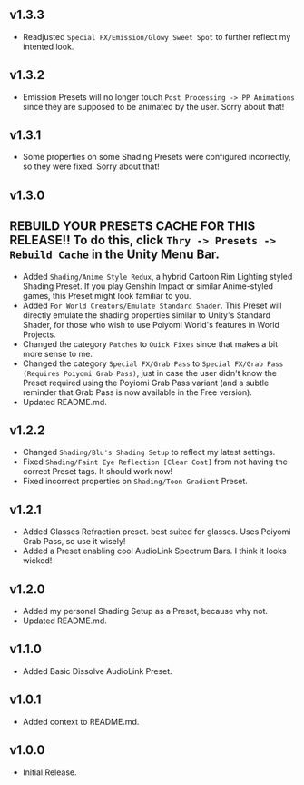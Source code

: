 ## v1.3.3
- Readjusted `Special FX/Emission/Glowy Sweet Spot` to further reflect my intented look.

## v1.3.2
- Emission Presets will no longer touch `Post Processing -> PP Animations` since they are supposed to be animated by the user. Sorry about that!

## v1.3.1
- Some properties on some Shading Presets were configured incorrectly, so they were fixed. Sorry about that!

## v1.3.0
## REBUILD YOUR PRESETS CACHE FOR THIS RELEASE!! To do this, click `Thry -> Presets -> Rebuild Cache` in the Unity Menu Bar.

- Added `Shading/Anime Style Redux`, a hybrid Cartoon Rim Lighting styled Shading Preset. If you play Genshin Impact or similar Anime-styled games, this Preset might look familiar to you.
- Added `For World Creators/Emulate Standard Shader`. This Preset will directly emulate the shading properties similar to Unity's Standard Shader, for those who wish to use Poiyomi World's features in World Projects.
- Changed the category `Patches` to `Quick Fixes` since that makes a bit more sense to me.
- Changed the category `Special FX/Grab Pass` to `Special FX/Grab Pass (Requires Poiyomi Grab Pass)`, just in case the user didn't know the Preset required using the Poyiomi Grab Pass variant (and a subtle reminder that Grab Pass is now available in the Free version).
- Updated README.md.

## v1.2.2
- Changed `Shading/Blu's Shading Setup` to reflect my latest settings.
- Fixed `Shading/Faint Eye Reflection [Clear Coat]` from not having the correct Preset tags. It should work now!
- Fixed incorrect properties on `Shading/Toon Gradient` Preset.

## v1.2.1
- Added Glasses Refraction preset. best suited for glasses. Uses Poiyomi Grab Pass, so use it wisely!
- Added a Preset enabling cool AudioLink Spectrum Bars. I think it looks wicked!

## v1.2.0
- Added my personal Shading Setup as a Preset, because why not.
- Updated README.md.

## v1.1.0
- Added Basic Dissolve AudioLink Preset.

## v1.0.1
- Added context to README.md.

## v1.0.0
- Initial Release.
